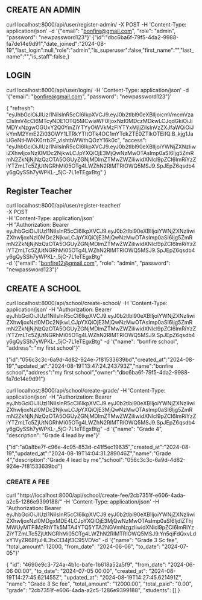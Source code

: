 ## CREATE AN ADMIN

curl localhost:8000/api/user/register-admin/ -X POST -H 'Content-Type: application/json' -d '{"email": "bonfire@gmail.com", "role": "admin", "password": "newpassword123"}'
{"id":"dbc6ba6f-79f5-4da2-9988-fa7de14e9d91","date_joined":"2024-08-19","last_login":null,"role":"admin","is_superuser":false,"first_name":"","last_name":"","is_staff":false,}

## LOGIN

curl localhost:8000/api/user/login/ -H 'Content-Type: application/json' -d '{"email": "bonfire@gmail.com", "password": "newpassword123"}'

{
"refresh": "eyJhbGciOiJIUzI1NiIsInR5cCI6IkpXVCJ9.eyJ0b2tlbl90eXBlIjoicmVmcmVzaCIsImV4cCI6MTcyNDE1OTQ5MCwiaWF0IjoxNzI0MDczMDkwLCJqdGkiOiJiMDYxNzgwOGUxY2Q0YmZiYTYyOWVkMzFlYTYxMjljZiIsInVzZXJfaWQiOiJkYmM2YmE2Zi03OWY1LTRkYTItOTk4OC1mYTdkZTE0ZTlkOTEifQ.B_kjg1JaUGeNtHWKK0rrb2F_vlshtbWWthQOzY16k0c",
"access": "eyJhbGciOiJIUzI1NiIsInR5cCI6IkpXVCJ9.eyJ0b2tlbl90eXBlIjoiYWNjZXNzIiwiZXhwIjoxNzI0MDc2NjkwLCJpYXQiOjE3MjQwNzMwOTAsImp0aSI6Ijg5ZmRmN2ZkNjNjNzQzOTA5OGUyZGNjMDlmZTMwZWZiIiwidXNlcl9pZCI6ImRiYzZiYTZmLTc5ZjUtNGRhMi05OTg4LWZhN2RlMTRlOWQ5MSJ9.SpJEpZ6qsdb4y6gQySSh7yWPKL-\_5jC-7L1eTEgxBtg"
}

## Register Teacher

curl localhost:8000/api/user/register-teacher/ \
-X POST \
-H 'Content-Type: application/json' \
-H "Authorization: Bearer eyJhbGciOiJIUzI1NiIsInR5cCI6IkpXVCJ9.eyJ0b2tlbl90eXBlIjoiYWNjZXNzIiwiZXhwIjoxNzI0MDc2NjkwLCJpYXQiOjE3MjQwNzMwOTAsImp0aSI6Ijg5ZmRmN2ZkNjNjNzQzOTA5OGUyZGNjMDlmZTMwZWZiIiwidXNlcl9pZCI6ImRiYzZiYTZmLTc5ZjUtNGRhMi05OTg4LWZhN2RlMTRlOWQ5MSJ9.SpJEpZ6qsdb4y6gQySSh7yWPKL-\_5jC-7L1eTEgxBtg" \
-d '{"email": "bonfire12@gmail.com", "role": "admin", "password": "newpassword123"}'

## CREATE A SCHOOL

curl localhost:8000/api/school/create-school/ -H 'Content-Type: application/json' -H "Authorization: Bearer eyJhbGciOiJIUzI1NiIsInR5cCI6IkpXVCJ9.eyJ0b2tlbl90eXBlIjoiYWNjZXNzIiwiZXhwIjoxNzI0MDc2NjkwLCJpYXQiOjE3MjQwNzMwOTAsImp0aSI6Ijg5ZmRmN2ZkNjNjNzQzOTA5OGUyZGNjMDlmZTMwZWZiIiwidXNlcl9pZCI6ImRiYzZiYTZmLTc5ZjUtNGRhMi05OTg4LWZhN2RlMTRlOWQ5MSJ9.SpJEpZ6qsdb4y6gQySSh7yWPKL-\_5jC-7L1eTEgxBtg" \-d '{"name": "bonfire school", "address": "my first school"}'

{"id":"056c3c3c-6a9d-4d82-924e-7f81533639bd","created_at":"2024-08-19","updated_at":"2024-08-19T13:47:24.243793Z","name":"bonfire school","address":"my first school","owner":"dbc6ba6f-79f5-4da2-9988-fa7de14e9d91"}

curl localhost:8000/api/school/create-grade/ -H 'Content-Type: application/json' -H "Authorization: Bearer eyJhbGciOiJIUzI1NiIsInR5cCI6IkpXVCJ9.eyJ0b2tlbl90eXBlIjoiYWNjZXNzIiwiZXhwIjoxNzI0MDc2NjkwLCJpYXQiOjE3MjQwNzMwOTAsImp0aSI6Ijg5ZmRmN2ZkNjNjNzQzOTA5OGUyZGNjMDlmZTMwZWZiIiwidXNlcl9pZCI6ImRiYzZiYTZmLTc5ZjUtNGRhMi05OTg4LWZhN2RlMTRlOWQ5MSJ9.SpJEpZ6qsdb4y6gQySSh7yWPKL-\_5jC-7L1eTEgxBtg" -d '{"name": "Grade 4", "description": "Grade 4 lead by me"}'

{"id":"a0a8be7f-c96e-4c95-853d-c41f5ec19635","created_at":"2024-08-19","updated_at":"2024-08-19T14:04:31.289046Z","name":"Grade 4","description":"Grade 4 lead by me","school":"056c3c3c-6a9d-4d82-924e-7f81533639bd"}

### CREATE A FEE

curl "http://localhost:8000/api/school/create-fee/2cb7351f-e606-4ada-a2c5-1286e9399188/" -H 'Content-Type: application/json' -H "Authorization: Bearer eyJhbGciOiJIUzI1NiIsInR5cCI6IkpXVCJ9.eyJ0b2tlbl90eXBlIjoiYWNjZXNzIiwiZXhwIjoxNzI0MDgxMDE4LCJpYXQiOjE3MjQwNzMwOTAsImp0aSI6IjdiZThjMWUyMTFiMzRhYTk5MTA4YTQ5YTA2NGVmNzgzIiwidXNlcl9pZCI6ImRiYzZiYTZmLTc5ZjUtNGRhMi05OTg4LWZhN2RlMTRlOWQ5MSJ9.Yn5qiFdQxvLdxY1VyZR68fjuHL3txCI34jf3C95VDVo" -d '{"name": "Grade 3 Sc fee", "total_amount": 12000,
"from_date": "2024-06-06", "to_date": "2024-07-05"}'

{
"id": "4690e9c3-724a-4b1c-bafe-1b618a52a5f9",
"from_date": "2024-06-06 00:00",
"to_date": "2024-07-05 00:00",
"created_at": "2024-08-19T14:27:45.621455Z",
"updated_at": "2024-08-19T14:27:45.621491Z",
"name": "Grade 3 Sc fee",
"total_amount": "12000.00",
"total_paid": "0.00",
"grade": "2cb7351f-e606-4ada-a2c5-1286e9399188",
"students": []
}
